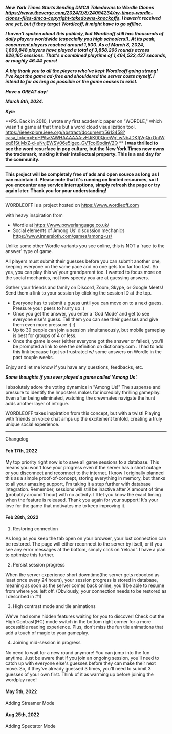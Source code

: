 ***New York Times Starts Sending DMCA Takedowns to Wordle Clones https://www.theverge.com/2024/3/8/24094234/ny-times-wordle-clones-files-dmca-copyright-takedowns-knockoffs. I haven't received one yet, but if they target Wordleoff, it might have to go offline.***

***I haven't spoken about this publicly, but Wordleoff still has thousands of daily players worldwide (especially you high schoolers!). At its peak, concurrent players reached around 1,500. As of March 8, 2024, 1,899,848 players have played a total of 3,858,296 rounds across 926,165 sessions. That's a combined playtime of 1,464,522,427 seconds, or roughly 46.44 years!***

***A big thank you to all the players who've kept Wordleoff going strong! I've kept the game ad-free and shouldered the server costs myself. I intend to for as long as possible or the game ceases to exist.***

***Have a GREAT day!***

***March 8th, 2024.***

***Kyle***


**PS. Back in 2010, I wrote my first academic paper on "WORDLE," which wasn't a game at that time but a word cloud visualization tool. https://ieeexplore.ieee.org/abstract/document/5613458?casa_token=EpHPAw7AWHAAAAAA:vHJiK00QqeWgLwNbJDKfjVgQrrOntWeq61StjMxZ-d-uNvjEWSV06e5Igeo_GVTcoI9pdinV2Q **
**I was thrilled to see the word resurface in pop culture, but the New York Times now owns the trademark, making it their intellectual property. This is a sad day for the community.**

***
**This project will be completely free of ads and open source as long as I can maintain it. Please note that it's running on limited resources, so if you encounter any service interruptions, simply refresh the page or try again later. Thank you for your understanding!**
***

WORDLEOFF is a project hosted on
https://www.wordleoff.com

with heavy inspiration from
- Wordle at https://www.powerlanguage.co.uk/
- Social elements of Among Us' discussion mechanics  https://www.innersloth.com/games/among-us/

Unlike some other Wordle variants you see online, this is NOT a 'race to the answer' type of game.

All players must submit their guesses before you can submit another one, keeping everyone on the same pace and no one gets too far too fast. So yes, you can play this w/ your grandparent too. I wanted to focus more on the social mechanics, not how speedy you are at guessing answers.

Gather your friends and family on Discord, Zoom, Skype, or Google Meets! Send them a link to your session by clicking the session ID at the top.
- Everyone has to submit a guess until you can move on to a next guess. Pressure your peers to hurry up :)
- Once you get the answer, you enter a 'God Mode' and get to see everyone else's guess. Tell them you can see their guesses and give them even more pressure :) :)
- Up to 30 people can join a session simultaneously, but mobile gameplay is best for groups of 4 or less.
- Once the game is over (either everyone got the answer or failed), you'll be prompted a link to see the definition on dictionary.com . I had to add this link because I got so frustrated w/ some answers on Wordle in the past couple weeks.

Enjoy and let me know if you have any questions, feedbacks, etc.

***Some thoughts if you ever played a game called 'Among Us'.***

I absolutely adore the voting dynamics in "Among Us!" The suspense and pressure to identify the Imposters makes for incredibly thrilling gameplay. Even after being eliminated, watching the crewmates navigate the hunt adds another layer of intrigue.

WORDLEOFF takes inspiration from this concept, but with a twist! Playing with friends on voice chat amps up the excitement tenfold, creating a truly unique social experience.


***
Changelog

#### Feb 17th, 2022
My top priority right now is to save all game sessions to a database. This means you won't lose your progress even if the server has a short outage or you disconnect and reconnect to the internet. I know I originally planned this as a simple proof-of-concept, storing everything in memory, but thanks to all your amazing support, I'm taking it a step further with database integration. Remember, sessions will still be inactive after X amount of time (probably around 1 hour) with no activity. I'll let you know the exact timing when the feature is released. Thank you again for your support! It's your love for the game that motivates me to keep improving it.

#### Feb 28th, 2022
1. Restoring connection

As long as you keep the tab open on your browser, your lost connection can be restored. The page will either reconnect to the server by itself, or if you see any error messages at the bottom, simply click on 'reload'. I have a plan to optimize this further.

2. Persist session progress

When the server experience short downtime(the server gets rebooted as least once every 24 hours), your session progress is stored in database, meaning as soon as the server comes back online, you'll be able to resume from where you left off. (Obviously, your connection needs to be restored as I described in #1)

3. High contrast mode and tile animations

We've had some hidden features waiting for you to discover! Check out the High Contrast(HC) mode switch in the bottom right corner for a more accessible reading experience. Plus, don't miss the fun tile animations that add a touch of magic to your gameplay.

4. Joining mid-session in progress

No need to wait for a new round anymore! You can jump into the fun anytime. Just be aware that if you join an ongoing session, you'll need to catch up with everyone else's guesses before they can make their next move. So, if they've already guessed 3 times, you'll need to submit 3 guesses of your own first. Think of it as warming up before joining the wordplay race!

#### May 5th, 2022

Adding Streamer Mode

#### Aug 25th, 2022

Adding Spectator Mode

